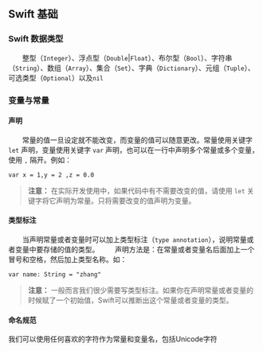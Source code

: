 ## Swift 基础

### Swift 数据类型
　　整型（`Integer`）、浮点型（`Double`|`Float`）、布尔型（`Bool`）、字符串（`String`）、数组（`Array`）、集合（`Set`）、字典（`Dictionary`）、元组（`Tuple`）、可选类型（`Optional`）以及`nil`

### 变量与常量

#### 声明

　　常量的值一旦设定就不能改变，而变量的值可以随意更改。常量使用关键字 `let` 声明，变量使用关键字 `var` 声明，也可以在一行中声明多个常量或多个变量，使用 `,` 隔开。例如：
```
var x = 1,y = 2 ,z = 0.0
```
> **注意：**
> 在实际开发使用中，如果代码中有不需要改变的值，请使用 `let` 关键字将它声明为常量。只将需要改变的值声明为变量。

#### 类型标注
　　当声明常量或者变量时可以加上类型标注（`type annotation`），说明常量或者变量中要存储的值的类型。
　　声明方法是：在常量或者变量名后面加上一个冒号和空格，然后加上类型名称。如：
```
var name: String = "zhang"
```

> **注意：** 一般而言我们很少需要写类型标注。如果你在声明常量或者变量的时候赋了一个初始值，Swift可以推断出这个常量或者变量的类型。

#### 命名规范
我们可以使用任何喜欢的字符作为常量和变量名，包括Unicode字符




























